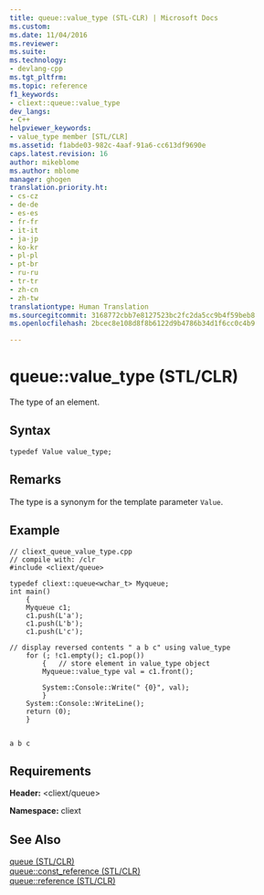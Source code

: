 ```yaml
---
title: queue::value_type (STL-CLR) | Microsoft Docs
ms.custom: 
ms.date: 11/04/2016
ms.reviewer: 
ms.suite: 
ms.technology:
- devlang-cpp
ms.tgt_pltfrm: 
ms.topic: reference
f1_keywords:
- cliext::queue::value_type
dev_langs:
- C++
helpviewer_keywords:
- value_type member [STL/CLR]
ms.assetid: f1abde03-982c-4aaf-91a6-cc613df9690e
caps.latest.revision: 16
author: mikeblome
ms.author: mblome
manager: ghogen
translation.priority.ht:
- cs-cz
- de-de
- es-es
- fr-fr
- it-it
- ja-jp
- ko-kr
- pl-pl
- pt-br
- ru-ru
- tr-tr
- zh-cn
- zh-tw
translationtype: Human Translation
ms.sourcegitcommit: 3168772cbb7e8127523bc2fc2da5cc9b4f59beb8
ms.openlocfilehash: 2bcec8e108d8f8b6122d9b4786b34d1f6cc0c4b9

---
```

# queue::value_type (STL/CLR)
The type of an element.  
  
## Syntax  
  
```  
typedef Value value_type;  
```  
  
## Remarks  
 The type is a synonym for the template parameter `Value`.  
  
## Example  
  
```  
// cliext_queue_value_type.cpp   
// compile with: /clr   
#include <cliext/queue>   
  
typedef cliext::queue<wchar_t> Myqueue;   
int main()   
    {   
    Myqueue c1;   
    c1.push(L'a');   
    c1.push(L'b');   
    c1.push(L'c');   
  
// display reversed contents " a b c" using value_type   
    for (; !c1.empty(); c1.pop())   
        {   // store element in value_type object   
        Myqueue::value_type val = c1.front();   
  
        System::Console::Write(" {0}", val);   
        }   
    System::Console::WriteLine();   
    return (0);   
    }  
  
```  
  
```Output  
a b c  
```  
  
## Requirements  
 **Header:** \<cliext/queue>  
  
 **Namespace:** cliext  
  
## See Also  
 [queue (STL/CLR)](../dotnet/queue-stl-clr.md)   
 [queue::const_reference (STL/CLR)](../dotnet/queue-const-reference-stl-clr.md)   
 [queue::reference (STL/CLR)](../dotnet/queue-reference-stl-clr.md)


<!--HONumber=Jan17_HO2-->


